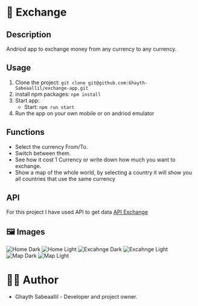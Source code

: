 # 💱 Exchange

## Description

Andriod app to exchange money from any currency to any currency.

## Usage

1. Clone the project: `git clone git@github.com:Ghayth-Sabeaallil/exchange-app.git`
2. install npm packages: `npm install`
3. Start app:
   - Start: `npm run start`
4. Run the app on your own mobile or on andriod emulator

## Functions

- Select the currency From/To.
- Switch between them.
- See how it cost 1 Currency or write down how much you want to exchange.
- Show a map of the whole world, by selecting a country it will show you all countries that use the same currency

## API

For this project I have used API to get data
[API Exchange](https://www.exchangerate-api.com/docs/overview)

## 🖼️ Images

![Home Dark](assets/images/homeDark.jpg "Home Dark")
![Home Light](assets/images/homeLight.jpg "Home Light")
![Excahnge Dark](assets/images/exchangeDark.jpg "Excahnge Dark")
![Excahnge Light](assets/images/exgchageLight.jpg "Exchange Light")
![Map Dark](assets/images/mapDark.jpg "Map Dark")
![Map Light](assets/images/mapLight.jpg "Map Light")

# 👨‍💻 Author

- Ghayth Sabeaallil - Developer and project owner.
